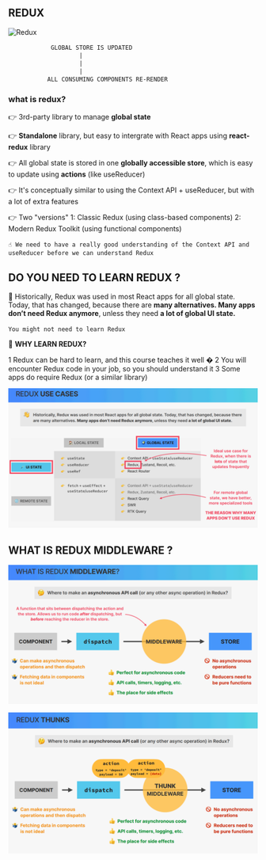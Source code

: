 ## REDUX 

![Redux](https://d33wubrfki0l68.cloudfront.net/0834d0215db51e91525a25acf97433051f280f2f/c30f5/img/redux.svg)


```
            GLOBAL STORE IS UPDATED
                    |
                    |
                    |
           ALL CONSUMING COMPONENTS RE-RENDER

```

### what is redux?

👉 3rd-party library to manage **global state**

👉 **Standalone** library, but easy to intergrate with React apps using **react-redux** library

👉 All global state is stored in one **globally accessible store**, which is easy to update using **actions** (like useReducer)

👉 It's conceptually similar to using the Context API + useReducer, but with a lot of extra features

👉 Two "versions"
    1: Classic Redux (using class-based components)
    2: Modern Redux Toolkit (using functional components)


`☝️ We need to have a really good understanding of the Context API and useReducer before we can understand Redux`


## DO YOU NEED TO LEARN REDUX ? 


👋 Historically, Redux was used in most React apps for all global state. Today, that has changed, because there are **many alternatives. Many apps don’t need Redux anymore**, unless they need **a lot of global UI state.**

`You might not need to learn Redux`

🤔 **WHY LEARN REDUX?**

1 Redux can be hard to learn, and this course teaches it well �
2 You will encounter Redux code in your job, so you should understand it
3 Some apps do require Redux (or a similar library)

![](./image2.png)


## WHAT IS REDUX **MIDDLEWARE** ?

![](./mid01.png)

![](./mid02.png)